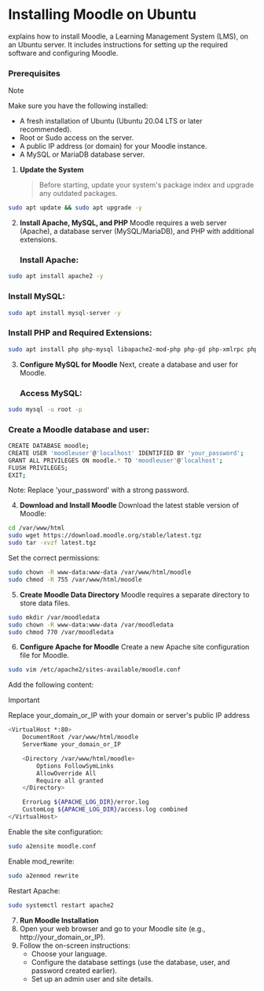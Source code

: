 # Installing Moodle on Ubuntu
explains how to install Moodle, a Learning Management System (LMS), on an Ubuntu server. It includes instructions for setting up the required software and configuring Moodle.

### Prerequisites
> [!NOTE]
> Make sure you have the following installed:
> - A fresh installation of Ubuntu (Ubuntu 20.04 LTS or later recommended).
> - Root or Sudo access on the server.
> - A public IP address (or domain) for your Moodle instance.
> - A MySQL or MariaDB database server.

1. **Update the System**
   > Before starting, update your system's package index and upgrade any outdated packages.
```bash
sudo apt update && sudo apt upgrade -y
```
2. **Install Apache, MySQL, and PHP**
   Moodle requires a web server (Apache), a database server (MySQL/MariaDB), and PHP with additional extensions.
   ### Install Apache:
```bash
sudo apt install apache2 -y
```
   ### Install MySQL:
```bash
sudo apt install mysql-server -y
```
   ### Install PHP and Required Extensions:
```bash
sudo apt install php php-mysql libapache2-mod-php php-gd php-xmlrpc php-intl php-json php-cli php-xml php-zip php-curl php-mbstring php-soap php-bz2 php-xmlrpc php-ldap php-mysqli php-imagick -y
```

3. **Configure MySQL for Moodle**
   Next, create a database and user for Moodle.
   ### Access MySQL:
```bash
sudo mysql -u root -p
```
   ### Create a Moodle database and user:
```bash
CREATE DATABASE moodle;
CREATE USER 'moodleuser'@'localhost' IDENTIFIED BY 'your_password';
GRANT ALL PRIVILEGES ON moodle.* TO 'moodleuser'@'localhost';
FLUSH PRIVILEGES;
EXIT;
```
Note: Replace 'your_password' with a strong password.

4. **Download and Install Moodle**
   Download the latest stable version of Moodle:
```bash
cd /var/www/html
sudo wget https://download.moodle.org/stable/latest.tgz
sudo tar -xvzf latest.tgz
```
   Set the correct permissions:
```bash
sudo chown -R www-data:www-data /var/www/html/moodle
sudo chmod -R 755 /var/www/html/moodle
```
5. **Create Moodle Data Directory**
   Moodle requires a separate directory to store data files.
```bash
sudo mkdir /var/moodledata
sudo chown -R www-data:www-data /var/moodledata
sudo chmod 770 /var/moodledata
```
6. **Configure Apache for Moodle**
   Create a new Apache site configuration file for Moodle.
```bash
sudo vim /etc/apache2/sites-available/moodle.conf
```
Add the following content:
> [!IMPORTANT]
> Replace your_domain_or_IP with your domain or server's public IP address
```bash
<VirtualHost *:80>
    DocumentRoot /var/www/html/moodle
    ServerName your_domain_or_IP

    <Directory /var/www/html/moodle>
        Options FollowSymLinks
        AllowOverride All
        Require all granted
    </Directory>

    ErrorLog ${APACHE_LOG_DIR}/error.log
    CustomLog ${APACHE_LOG_DIR}/access.log combined
</VirtualHost>
```
Enable the site configuration:
```bash
sudo a2ensite moodle.conf
```
Enable mod_rewrite:
```bash
sudo a2enmod rewrite
```
Restart Apache:
```bash
sudo systemctl restart apache2
```

7. **Run Moodle Installation**
  1. Open your web browser and go to your Moodle site (e.g., http://your_domain_or_IP).
  2. Follow the on-screen instructions:
      - Choose your language.
      - Configure the database settings (use the database, user, and password created earlier).
      - Set up an admin user and site details.

